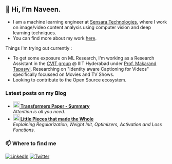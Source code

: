 <h2> 👋 Hi, I’m Naveen. </h2>

- I am a machine learning engineer at [Sensara Technologies](http://www.sensara.tv/), where I work on image/video content analysis using computer vision and deep learning techniques. 
- You can find more about my work [here](https://dnaveenr.github.io/).


Things I'm trying out currently :

- To get some exposure on ML Research, I'm working as a Research Assistant in the [CVIT group](http://cvit.iiit.ac.in/) @ IIIT Hyderabad under [Prof. Makarand Tapaswi](https://makarandtapaswi.github.io/). 
   Researching on "Identity aware Captioning for Videos" specifically focussed on Movies and TV Shows.
- Looking to contribute to the Open Source ecosystem.


<h3>Latest posts on my Blog</h3>
<ul>
  <li><a href="https://dnaveenr.github.io/blog/2021/11/04/transformers.html"><b><img src="https://emojipedia-us.s3.dualstack.us-west-1.amazonaws.com/thumbs/240/apple/237/gear_2699.png" width="20" alt="new" /> Transformers Paper - Summary</b></a><br/><i>Attention is all you need.</i></li>
  <li><a href="https://dnaveenr.github.io/blog/2021/09/20/pieces-that-made-ml.html"><b><img src="https://emojipedia-us.s3.dualstack.us-west-1.amazonaws.com/thumbs/240/apple/237/fire_1f525.png" width="20" alt="new" /> Little Pieces that made the Whole</b></a><br/><i>Explaining Regularization, Weight Init, Optimizers, Activation and Loss Functions.</i></li>
 
</ul>


 <h3>📫 Where to find me</h3>
<p><a href="https://www.linkedin.com/in/naveen-reddy-d/" target="_blank"><img alt="LinkedIn" src="https://img.shields.io/badge/linkedin-%230077B5.svg?&style=for-the-badge&logo=linkedin&logoColor=white" /></a> <a href="https://twitter.com/dnaveenr" target="_blank"><img alt="Twitter" src="https://img.shields.io/badge/twitter-%231DA1F2.svg?&style=for-the-badge&logo=twitter&logoColor=white" /></a></p>




<!---
dnaveenr/dnaveenr is a ✨ special ✨ repository because its `README.md` (this file) appears on your GitHub profile.
You can click the Preview link to take a look at your changes.
--->

